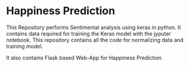 # Happiness Prediction
This Repository performs Sentimental analysis using keras in python.
It contains data required for training the Keras model with the jyputer notebook.
This repository contains all the code for normalizing data and training model.

It also contains Flask based Web-App for Happiness Prediction.
